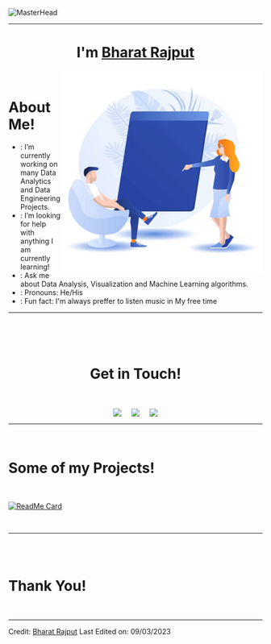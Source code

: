 ![MasterHead](https://github.com/RajputBharat/RajputBharat/blob/main/Profil%20Banner.png)
<hr>
<h1 align="center">I'm <a href="https://github.com/RajputBharat">Bharat Rajput<a></h1>
<img align="right" alt="Coding" width="400" src="https://github.com/RajputBharat/RajputBharat/blob/main/ezgif.com-video-to-gif.gif">
<Br>
<h1>About Me! </h1>

- : I’m currently working on many Data Analytics and Data Engineering Projects.
- : I’m looking for help with anything I am currently learning!
- : Ask me about Data Analysis, Visualization and Machine Learning algorithms.
- : Pronouns: He/His
- : Fun fact: I'm always preffer to listen music in My free time
  
<hr>
<Br>
<Br>
<Br>
<h1 align="center">Get in Touch! </h1>
<Br>
<p align="center">
<a href="https://www.linkedin.com/in/bharat-rajput-bb0676227/" target="blank"><img align="center" src="https://img.shields.io/badge/Bharat Rajput-0077B5?style=for-the-badge&logo=linkedin&logoColor=white" /></a> &nbsp;&nbsp;&nbsp;  <a href="mailto:bharat.premsing.rajpoot@gmail.com" target="blank"><img align="center" src="https://img.shields.io/badge/bharatrajput@gmail.com-D14836?style=for-the-badge&logo=gmail&logoColor=white" /></a>    &nbsp;&nbsp;&nbsp;       <a href="https://github.com/RajputBharat" target="blank"><img align="center" src="https://img.shields.io/badge/RajputBharat-100000?style=for-the-badge&logo=github&logoColor=white" /></a>
</p>
  
<hr>
<Br>
<h1>Some of my Projects! </h1>
<Br>
  
[![ReadMe Card](https://github-readme-stats.vercel.app/api/pin/?username=Bharat-P-Rajput&repo=Tweet-Sentiment-Analysis)](https://github.com/Bharat-P-Rajput/Tweet-Sentiment-Analysis)

<Br>
<hr>
<Br>

<Br>
<h1>Thank You!  </h1>
<Br>

------
  
Credit: [Bharat Rajput](https://github.com/RajputBharat)
Last Edited on: 09/03/2023

